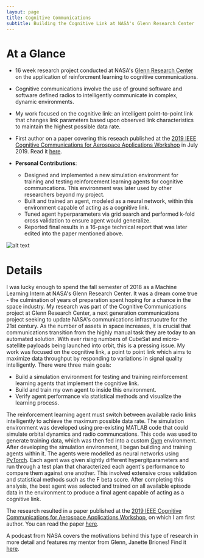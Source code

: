 ```yaml
---
layout: page
title: Cognitive Communications
subtitle: Building the Cognitive Link at NASA's Glenn Research Center
---
```


# At a Glance
- 16 week research project conducted at NASA's [Glenn Research Center](https://www.nasa.gov/centers/glenn/home/index.html)
on the application of reinforcment learning to cognitive communications.

- Cognitive communications involve the use of ground software and software defined radios
to intelligently communicate in complex, dynamic environments.

- My work focused on the cognitive link: an intelligent point-to-point link that changes
link parameters based upon observed link characteristics to maintain the highest possible data rate.
    
- First author on a paper covering this reseach published at the [2019 IEEE Cognitive Communications for Aerospace Applications Workshop](http://ieee-ccaa.com/) in 
July 2019. Read it [here](https://ntrs.nasa.gov/archive/nasa/casi.ntrs.nasa.gov/20190026713.pdf).
    
- **Personal Contributions**:  

    - Designed and implemented a new simulation environment for training and testing reinforcement learning agents for
    cognitive communcations. This environment was later used by other researchers beyond my project.
    - Built and trained an agent, modeled as a neural network, within this environment capable of acting as a cognitive link.
    - Tuned agent hyperparameters via grid search and performed k-fold cross validation to ensure agent would generalize.
    - Reported final results in a 16-page technical report that was later edited into the paper mentioned above.

![alt text](https://cschubes.github.io/img/Glenn-Last-Day.jpg "Last Day at Glenn Research Center")

# Details
I was lucky enough to spend the fall semester of 2018 as a Machine Learning Intern at NASA's Glenn Research Center. It was a dream come true - the culmination of years
of preparation spent hoping for a chance in the space industry. My research was part of the Cognitive Communications project at Glenn Research Center, a next generation communications
project seeking to update NASA's communications infrastrucutre for the 21st century. As the number of assets in space increases, 
it is crucial that communications transition from the highly manual task they are today to an automated solution. With ever rising numbers of CubeSat and micro-satellite
 payloads being launched into orbit, this is a pressing issue. My work was focused on the cognitive link, 
a point to point link which aims to maximize data throughput by responding to variations in signal quality intelligently. There were three main goals:

- Build a simulation environment for testing and training reinforcement learning agents that implement the cognitive link.
- Build and train my own agent to inside this environment.
- Verify agent performance via statistical methods and visualize the learning process.

The reinforcement learning agent must switch between available radio links intelligently to achieve the maximum possible data rate. The simulation environment
was developed using pre-existing MATLAB code that could simulate orbital dynamics and radio communcations. This code was used to generate training data,
which was then fed into a custom [Gym](https://gym.openai.com/) environment. After developing the simulation environment, I began building and training agents within it. 
The agents were modelled as neural networks using [PyTorch](https://pytorch.org/). Each agent was given slightly different hypergitparameters and run through a test plan that characterized each 
agent's performance to compare them against one another. 
This involved extensive cross validation and statistical methods such as the F beta score. After completing this analysis, the 
best agent was selected and trained on all available episode data in the environment to produce a final agent capable of acting as a cognitive link.  

The research resulted in a paper published at the [2019 IEEE Cognitive Communications for Aerospace Applications Workshop](http://ieee-ccaa.com/), on which I am first author.
You can read the paper [here](https://ntrs.nasa.gov/archive/nasa/casi.ntrs.nasa.gov/20190026713.pdf).

A podcast from NASA covers the motivations behind this type of research in more detail and features my mentor from Glenn, Janette Briones! Find it [here](https://www.nasa.gov/mediacast/goddard/2018/the-invisible-network-podcast-episode-04-automation).